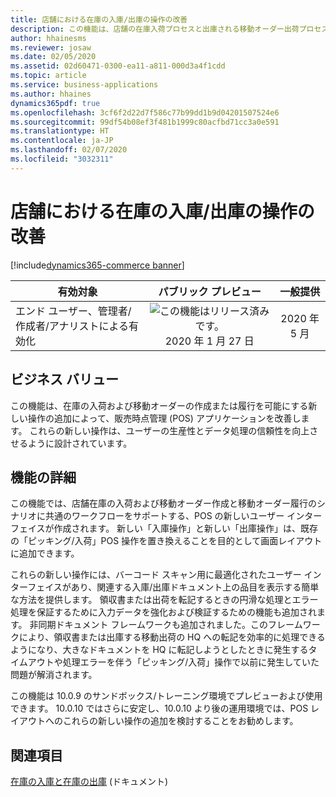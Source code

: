 ```yaml
---
title: 店舗における在庫の入庫/出庫の操作の改善
description: この機能は、店舗の在庫入荷プロセスと出庫される移動オーダー出荷プロセスに新しいユーザー インターフェイスと機能強化を提供します。
author: hhainesms
ms.reviewer: josaw
ms.date: 02/05/2020
ms.assetid: 02d60471-0300-ea11-a811-000d3a4f1cdd
ms.topic: article
ms.service: business-applications
ms.author: hhaines
dynamics365pdf: true
ms.openlocfilehash: 3cf6f2d22d7f586c77b99dd1b9d04201507524e6
ms.sourcegitcommit: 99df54b08ef3f481b1999c80acfbd71cc3a0e591
ms.translationtype: HT
ms.contentlocale: ja-JP
ms.lasthandoff: 02/07/2020
ms.locfileid: "3032311"
---
```

# <a name="improved-inbound-and-outbound-inventory-operations-in-store"></a>店舗における在庫の入庫/出庫の操作の改善
[!include[dynamics365-commerce banner](../includes/dynamics365-commerce.md)]

| 有効対象    |  パブリック プレビュー | 一般提供 | 
| ---------- | :----------: |:----------: |
|エンド ユーザー、管理者/作成者/アナリストによる有効化|![この機能はリリース済みです。](/dynamics365-release-plan/media/green-checkmark.png "この機能はリリース済みです。") 2020 年 1 月 27 日| 2020 年 5 月|


## <a name="business-value"></a>ビジネス バリュー
<!-- bv start -->
この機能は、在庫の入荷および移動オーダーの作成または履行を可能にする新しい操作の追加によって、販売時点管理 (POS) アプリケーションを改善します。 これらの新しい操作は、ユーザーの生産性とデータ処理の信頼性を向上させるように設計されています。
<!-- bv end -->



## <a name="feature-details"></a>機能の詳細
<!--feature detail start -->
この機能では、店舗在庫の入荷および移動オーダー作成と移動オーダー履行のシナリオに共通のワークフローをサポートする、POS の新しいユーザー インターフェイスが作成されます。  新しい「入庫操作」と新しい「出庫操作」は、既存の「ピッキング/入荷」POS 操作を置き換えることを目的として画面レイアウトに追加できます。

これらの新しい操作には、バーコード スキャン用に最適化されたユーザー インターフェイスがあり、関連する入庫/出庫ドキュメント上の品目を表示する簡単な方法を提供します。 領収書または出荷を転記するときの円滑な処理とエラー処理を保証するために入力データを強化および検証するための機能も追加されます。  非同期ドキュメント フレームワークも追加されました。このフレームワークにより、領収書または出庫する移動出荷の HQ への転記を効率的に処理できるようになり、大きなドキュメントを HQ に転記しようとしたときに発生するタイムアウトや処理エラーを伴う「ピッキング/入荷」操作で以前に発生していた問題が解消されます。

この機能は 10.0.9 のサンドボックス/トレーニング環境でプレビューおよび使用できます。   10.0.10 ではさらに安定し、10.0.10 より後の運用環境では、POS レイアウトへのこれらの新しい操作の追加を検討することをお勧めします。

<!--feature detail end -->










## <a name="see-also"></a>関連項目

[在庫の入庫と在庫の出庫](https://docs.microsoft.com/dynamics365/commerce/) (ドキュメント)

